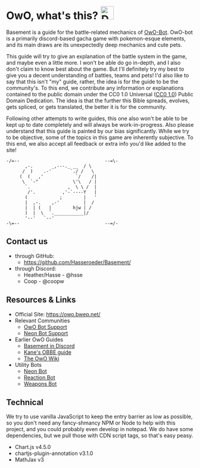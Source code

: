 # OwO, what's this? <img src="https://images-ext-1.discordapp.net/external/irsluKEFPA289XynCj5gRDD749kt2Bev-__BzYGJgqg/%3Fsize%3D1024/https/cdn.discordapp.com/avatars/408785106942164992/1a449430e3a9a830efebb8c57917f943.png" alt="Description" width="35px" height="35px">

Basement is a guide for the battle-related mechanics of [OwO-Bot](https://owobot.com/).
OwO-bot is a primarily discord-based gacha game with pokemon-esque elements, and its main draws are its unexpectedly deep mechanics and cute pets.

This guide will try to give an explanation of the battle system in the game, and maybe even a little more. I won't be able do go in-depth, and I also don't claim to know best about the game. But I'll definitely try my best to give you a decent understanding of battles, teams and pets! I'd also like to say that this isn't "my" guide, rather, the idea is for the guide to be the community's. To this end, we contribute any information or explanations contained to the public domain under the CC0 1.0 Universal ([CC0 1.0](http://creativecommons.org/publicdomain/zero/1.0/)) Public Domain Dedication. The idea is that the further this Bible spreads, evolves, gets spliced, or gets translated, the better it is for the community.

Following other attempts to write guides, this one also won't be able to be kept up to date completely and will always be work-in-progress. Also please understand that this guide is painted by our bias significantly. While we try to be objective, some of the topics in this game are inherently subjective. To this end, we also accept all feedback or extra info you'd like added to the site!

 
    -/=--                                --=\-    
           ,-.       _,---._ __  / \
          /  )    .-'       `./ /   \
         (  (   ,'            `/    /|
          \  `-"             \'\   / |
           `.              ,  \ \ /  |
            /'.          ,'-`----Y   |
           (            ;        |   '
           |  ,-.    ,-'         |  /
           |  | (   |        hjw | /
           )  |  \  `.___________|/
           '--'   `--'  
    -\=--                                --=/-
 
## Contact us
- through GitHub:
  - https://github.com/Hasseroeder/Basement/
- through Discord:
  - Heather/Hasse - @hsse
  - Coop - @coopw

## Resources & Links
- Official Site: https://owo.bwep.net/
- Relevant Communities
  - [OwO Bot Support](https://discord.gg/owobot)
  - [Neon Bot Support](https://discord.gg/NeonUtil)
- Earlier OwO Guides
  - [Basement in Discord](https://discord.gg/wA82GZ2rnR)
  - [Kane's OBBE guide](https://discord.gg/gg-obbe-owo-bot-battle-enthusiasts-748179924749123662)
  - [The OwO Wiki](https://owobot.fandom.com/wiki/OwO_Bot_Wiki)
- Utility Bots
  - [Neon Bot](https://discord.com/oauth2/authorize?client_id=851436490415931422)
  - [Reaction Bot](https://discord.com/oauth2/authorize?client_id=519287796549156864&permissions=478272&scope=bot+applications.commands)
  - [Weapons Bot](https://discord.com/oauth2/authorize?client_id=968896356083171328&permissions=274878286912&scope=bot+applications.commands)

## Technical
We try to use vanilla JavaScript to keep the entry barrier as low as possible, so you don't need any fancy-shmancy NPM or Node to help with this project, and you could probably even develop in notepad. We do have some dependencies, but we pull those with CDN script tags, so that's easy peasy.
- Chart.js v4.5.0
- chartjs-plugin-annotation v3.1.0
- MathJax v3
